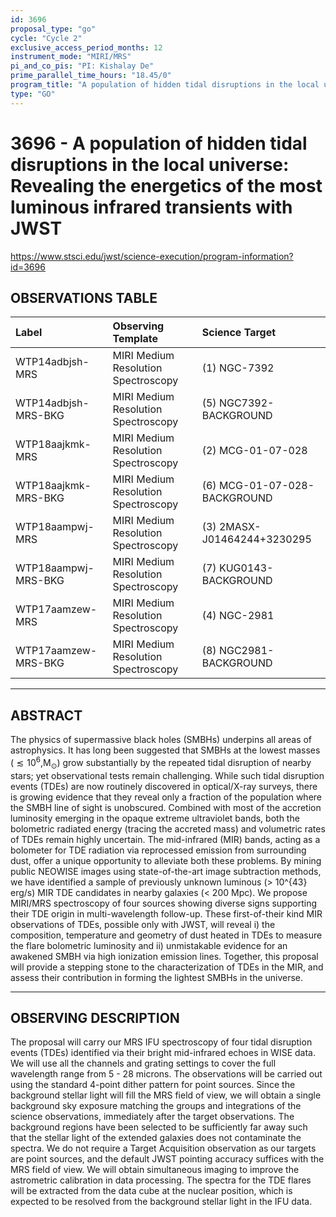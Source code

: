 ```yaml
---
id: 3696
proposal_type: "go"
cycle: "Cycle 2"
exclusive_access_period_months: 12
instrument_mode: "MIRI/MRS"
pi_and_co_pis: "PI: Kishalay De"
prime_parallel_time_hours: "18.45/0"
program_title: "A population of hidden tidal disruptions in the local universe: Revealing the energetics of the most luminous infrared transients with JWST"
type: "GO"
---
```

# 3696 - A population of hidden tidal disruptions in the local universe: Revealing the energetics of the most luminous infrared transients with JWST
https://www.stsci.edu/jwst/science-execution/program-information?id=3696
## OBSERVATIONS TABLE
| Label                   | Observing Template              | Science Target                |
| :---------------------- | :------------------------------ | :---------------------------- |
| WTP14adbjsh-MRS         | MIRI Medium Resolution Spectroscopy | (1) NGC-7392                  |
| WTP14adbjsh-MRS-BKG     | MIRI Medium Resolution Spectroscopy | (5) NGC7392-BACKGROUND        |
| WTP18aajkmk-MRS         | MIRI Medium Resolution Spectroscopy | (2) MCG-01-07-028             |
| WTP18aajkmk-MRS-BKG     | MIRI Medium Resolution Spectroscopy | (6) MCG-01-07-028-BACKGROUND  |
| WTP18aampwj-MRS         | MIRI Medium Resolution Spectroscopy | (3) 2MASX-J01464244+3230295   |
| WTP18aampwj-MRS-BKG     | MIRI Medium Resolution Spectroscopy | (7) KUG0143-BACKGROUND        |
| WTP17aamzew-MRS         | MIRI Medium Resolution Spectroscopy | (4) NGC-2981                  |
| WTP17aamzew-MRS-BKG     | MIRI Medium Resolution Spectroscopy | (8) NGC2981-BACKGROUND        |

---

## ABSTRACT

The physics of supermassive black holes (SMBHs) underpins all areas of astrophysics. It has long been suggested that SMBHs at the lowest masses ($\lesssim 10^6$\,M$_\odot$) grow substantially by the repeated tidal disruption of nearby stars; yet observational tests remain challenging. While such tidal disruption events (TDEs) are now routinely discovered in optical/X-ray surveys, there is growing evidence that they reveal only a fraction of the population where the SMBH line of sight is unobscured. Combined with most of the accretion luminosity emerging in the opaque extreme ultraviolet bands, both the bolometric radiated energy (tracing the accreted mass) and volumetric rates of TDEs remain highly uncertain. The mid-infrared (MIR) bands, acting as a bolometer for TDE radiation via reprocessed emission from surrounding dust, offer a unique opportunity to alleviate both these problems. By mining public NEOWISE images using state-of-the-art image subtraction methods, we have identified a sample of previously unknown luminous (> 10^{43} erg/s) MIR TDE candidates in nearby galaxies (< 200 Mpc). We propose MIRI/MRS spectroscopy of four sources showing diverse signs supporting their TDE origin in multi-wavelength follow-up. These first-of-their kind MIR observations of TDEs, possible only with JWST, will reveal i) the composition, temperature and geometry of dust heated in TDEs to measure the flare bolometric luminosity and ii) unmistakable evidence for an awakened SMBH via high ionization emission lines. Together, this proposal will provide a stepping stone to the characterization of TDEs in the MIR, and assess their contribution in forming the lightest SMBHs in the universe.

---

## OBSERVING DESCRIPTION

The proposal will carry our MRS IFU spectroscopy of four tidal disruption events (TDEs) identified via their bright mid-infrared echoes in WISE data. We will use all the channels and grating settings to cover the full wavelength range from 5 - 28 microns. The observations will be carried out using the standard 4-point dither pattern for point sources. Since the background stellar light will fill the MRS field of view, we will obtain a single background sky exposure matching the groups and integrations of the science observations, immediately after the target observations. The background regions have been selected to be sufficiently far away such that the stellar light of the extended galaxies does not contaminate the spectra. We do not require a Target Acquisition observation as our targets are point sources, and the default JWST pointing accuracy suffices with the MRS field of view. We will obtain simultaneous imaging to improve the astrometric calibration in data processing. The spectra for the TDE flares will be extracted from the data cube at the nuclear position, which is expected to be resolved from the background stellar light in the IFU data.